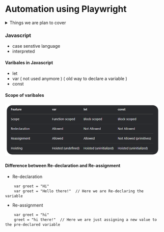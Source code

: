 # Automation using Playwright

<details>
<summary>Things we are plan to cover</summary>

- [ ] Javascript
    - [ ] Basic JS : 02/05/25 - 03/05/25
    - [ ] Functions
    - [ ] Intermediate JS

- [ ] Typescript
    - [ ] Baisc TS
    - [ ] Interfaces
    - [ ] Enums
    - [ ] Generics

- [ ] Playwright
    - [ ] Basic Playwright
    - [ ] Locators
    - [ ] Chained locators


</details>

### Javascript

- case senstive language
- interpreted

#### Varibales in Javascript
- let
- var ( not used anymore ) ( old way to declare a variable )
- const

#### Scope of varibales
![Variable features difference](assets/differentVarFeatures.png)


#### Difference between Re-declaration and Re-assignment
- Re-declaration 
```
    var greet = "Hi"
    var greet = "Hello there!"  // Here we are Re-declaring the variable
```
- Re-assignment
```
    var greet = "hi"
    greet = "hi there!"  // Here we are just assigning a new value to the pre-declared variable
```